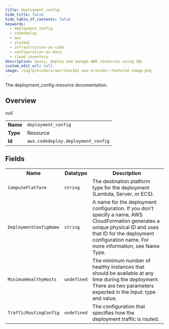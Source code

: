 ```yaml
---
title: deployment_config
hide_title: false
hide_table_of_contents: false
keywords:
  - deployment_config
  - codedeploy
  - aws
  - stackql
  - infrastructure-as-code
  - configuration-as-data
  - cloud inventory
description: Query, deploy and manage AWS resources using SQL
custom_edit_url: null
image: /img/providers/aws/stackql-aws-provider-featured-image.png
---
```

The deployment_config resource documentation.

## Overview
<table><tbody>
<tr><td><b>Name</b></td><td><code>deployment_config</code></td></tr>
<tr><td><b>Type</b></td><td>Resource</td></tr>
null
<tr><td><b>Id</b></td><td><code>aws.codedeploy.deployment_config</code></td></tr>
</tbody></table>

## Fields
<table><tbody>
<tr><th>Name</th><th>Datatype</th><th>Description</th></tr>
<tr><td><code>ComputePlatform</code></td><td><code>string</code></td><td>The destination platform type for the deployment (Lambda, Server, or ECS).</td></tr><tr><td><code>DeploymentConfigName</code></td><td><code>string</code></td><td>A name for the deployment configuration. If you don't specify a name, AWS CloudFormation generates a unique physical ID and uses that ID for the deployment configuration name. For more information, see Name Type.</td></tr><tr><td><code>MinimumHealthyHosts</code></td><td><code>undefined</code></td><td>The minimum number of healthy instances that should be available at any time during the deployment. There are two parameters expected in the input: type and value.</td></tr><tr><td><code>TrafficRoutingConfig</code></td><td><code>undefined</code></td><td>The configuration that specifies how the deployment traffic is routed.</td></tr>
</tbody></table>